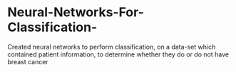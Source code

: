 # Neural-Networks-For-Classification-
Created neural networks to perform classification, on a data-set which contained patient information, to determine whether they do or do not have breast cancer
